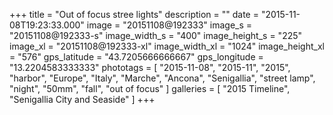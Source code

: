 +++
title = "Out of focus stree lights"
description = ""
date = "2015-11-08T19:23:33.000"
image = "20151108@192333"
image_s = "20151108@192333-s"
image_width_s = "400"
image_height_s = "225"
image_xl = "20151108@192333-xl"
image_width_xl = "1024"
image_height_xl = "576"
gps_latitude = "43.7205666666667"
gps_longitude = "13.2204583333333"
phototags = [ "2015-11-08", "2015-11", "2015", "harbor", "Europe", "Italy", "Marche", "Ancona", "Senigallia", "street lamp", "night", "50mm", "fall", "out of focus" ]
galleries = [ "2015 Timeline", "Senigallia City and Seaside" ]
+++
